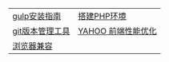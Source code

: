<table>
  <tr>
    <td><a href="https://github.com/Narutocc/text-share/issues/4">gulp安装指南</a></td>
    <td><a href="https://github.com/Narutocc/text-share/issues/3">搭建PHP环境</a></td>
   </tr>
   <tr>
   <td><a href="https://github.com/Narutocc/text-share/issues/1">git版本管理工具</a></td>
   <td><a href="https://github.com/Narutocc/text-share/issues/5">YAHOO 前端性能优化</a></td>
   </tr>
   <tr>
   <td><a href="https://github.com/Narutocc/text-share/issues/6">浏览器兼容</a></td>
    <td></td>
   </tr>
</table>
